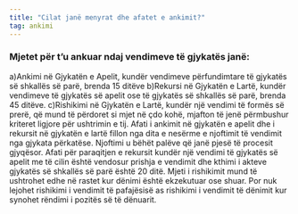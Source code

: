 ```yaml
---
title: "Cilat janë menyrat dhe afatet e ankimit?"
tag: ankimi
---
```


### Mjetet për t’u ankuar ndaj vendimeve të gjykatës janë:
a)Ankimi në Gjykatën e Apelit, kundër vendimeve përfundimtare të gjykatës së shkallës së parë, brenda 15 ditëve
b)Rekursi në Gjykatën e Lartë, kundër vendimeve të gjykatës së apelit ose të gjykatës së shkallës së parë, brenda 45 ditëve.
c)Rishikimi në Gjykatën e Lartë, kundër një vendimi të formës së prerë, që mund të përdoret si mjet në çdo kohë, mjafton të jenë përmbushur kriteret ligjore për ushtrimin e tij.
Afati i ankimit në gjykatën e apelit dhe i rekursit në gjykatën e lartë fillon nga dita e nesërme e njoftimit të vendimit nga gjykata përkatëse. Njoftimi u bëhët palëve që janë pjesë të procesit gjyqësor.
Afati për paraqitjen e rekursit kundër një vendimi të gjykatës së apelit me të cilin është vendosur prishja e vendimit dhe kthimi i akteve gjykatës së shkallës së parë është 20 ditë.
Mjeti i rishikimit mund të ushtrohet edhe në rastet kur dënimi është ekzekutuar ose shuar. Por nuk lejohet rishikimi i vendimit të pafajësisë as rishikimi i vendimit të dënimit kur synohet rëndimi i pozitës së të dënuarit.
